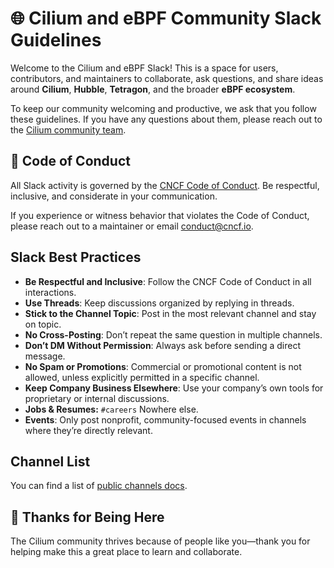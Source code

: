 # 🌐 Cilium and eBPF Community Slack Guidelines

Welcome to the Cilium and eBPF Slack! This is a space for users, contributors, and maintainers to collaborate, ask questions, and share ideas around **Cilium**, **Hubble**, **Tetragon**, and the broader **eBPF ecosystem**.

To keep our community welcoming and productive, we ask that you follow these guidelines. If you have any questions about them, please reach out to the [Cilium community team](https://github.com/cilium/community/blob/main/CONTRIBUTOR-ROLES.md#community-team).

## 📜 Code of Conduct

All Slack activity is governed by the [CNCF Code of Conduct](https://github.com/cncf/foundation/blob/main/code-of-conduct.md). Be respectful, inclusive, and considerate in your communication.

If you experience or witness behavior that violates the Code of Conduct, please reach out to a maintainer or email <conduct@cncf.io>.

## Slack Best Practices

- **Be Respectful and Inclusive**: Follow the CNCF Code of Conduct in all interactions.
- **Use Threads**: Keep discussions organized by replying in threads.
- **Stick to the Channel Topic**: Post in the most relevant channel and stay on topic.
- **No Cross-Posting**: Don’t repeat the same question in multiple channels.
- **Don’t DM Without Permission**: Always ask before sending a direct message.
- **No Spam or Promotions**: Commercial or promotional content is not allowed, unless explicitly permitted in a specific channel.
- **Keep Company Business Elsewhere**: Use your company’s own tools for proprietary or internal discussions.
- **Jobs & Resumes:** `#careers` Nowhere else.
- **Events**: Only post nonprofit, community-focused events in channels where they’re directly relevant.

## Channel List

You can find a list of [public channels docs](https://docs.cilium.io/en/stable/community/community/#slack).

## 🙌 Thanks for Being Here

The Cilium community thrives because of people like you—thank you for helping make this a great place to learn and collaborate.
